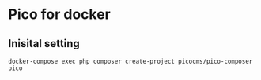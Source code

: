 # Pico for docker

## Inisital setting

```
docker-compose exec php composer create-project picocms/pico-composer pico
```
